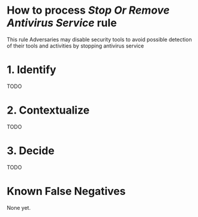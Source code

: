 # How to process *Stop Or Remove Antivirus Service* rule
This rule Adversaries may disable security tools to avoid possible detection of their tools and activities by stopping antivirus service

# 1. Identify
TODO

# 2. Contextualize
TODO

# 3. Decide
TODO

# Known False Negatives
None yet.
